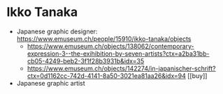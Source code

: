 # Ikko Tanaka
- Japanese graphic designer: https://www.emuseum.ch/people/15910/ikko-tanaka/objects
    - https://www.emuseum.ch/objects/138062/contemporary-expression-3--the-exihibition-by-seven-artists?ctx=a2ba31bb-cb05-4249-beb2-3f1f28b3931b&idx=35
    - https://www.emuseum.ch/objects/142274/in-japanischer-schrift?ctx=0d1162cc-742d-4141-8a50-3021ea81aa26&idx=94 [[buy]]
- Japanese graphic artist
